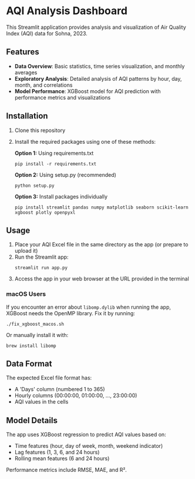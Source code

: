 # AQI Analysis Dashboard

This Streamlit application provides analysis and visualization of Air Quality Index (AQI) data for Sohna, 2023.

## Features

- **Data Overview**: Basic statistics, time series visualization, and monthly averages
- **Exploratory Analysis**: Detailed analysis of AQI patterns by hour, day, month, and correlations
- **Model Performance**: XGBoost model for AQI prediction with performance metrics and visualizations

## Installation

1. Clone this repository
2. Install the required packages using one of these methods:

   **Option 1:** Using requirements.txt
   ```
   pip install -r requirements.txt
   ```

   **Option 2:** Using setup.py (recommended)
   ```
   python setup.py
   ```

   **Option 3:** Install packages individually
   ```
   pip install streamlit pandas numpy matplotlib seaborn scikit-learn xgboost plotly openpyxl
   ```

## Usage

1. Place your AQI Excel file in the same directory as the app (or prepare to upload it)
2. Run the Streamlit app:
   ```
   streamlit run app.py
   ```
3. Access the app in your web browser at the URL provided in the terminal

### macOS Users

If you encounter an error about `libomp.dylib` when running the app, XGBoost needs the OpenMP library. Fix it by running:

```
./fix_xgboost_macos.sh
```

Or manually install it with:

```
brew install libomp
```

## Data Format

The expected Excel file format has:
- A 'Days' column (numbered 1 to 365)
- Hourly columns (00:00:00, 01:00:00, ..., 23:00:00)
- AQI values in the cells

## Model Details

The app uses XGBoost regression to predict AQI values based on:
- Time features (hour, day of week, month, weekend indicator)
- Lag features (1, 3, 6, and 24 hours)
- Rolling mean features (6 and 24 hours)

Performance metrics include RMSE, MAE, and R².
